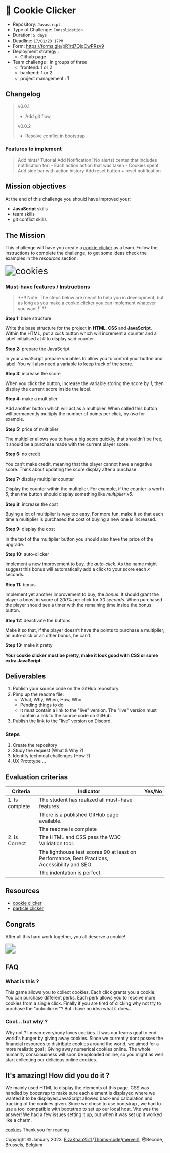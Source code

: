 # :cookie: Cookie Clicker

- Repository: `Javascript`
- Type of Challenge: `Consolidation`
- Duration: `5 days`
- Deadline: `17/01/23 17PM`
- Form: https://forms.gle/pR1rtj7QjqCwPRzv9
- Deployment strategy :
    - Github page
- Team challenge : In groups of three
    - frontend: 1 or 2
    - backend: 1 or 2
    - project management : 1

## Changelog
 > v0.0.1
> - Add git flow
> 
> v0.0.2
> - Resolve conflict in bootstrap

### Features to implement
 >  Add hints/ Tutorial
 >  Add Notification( No alerts) center that includes notification for:
	- Each action action that was taken 
	- Cookies spent
 >  Add side bar with action history
 >  Add reset button + reset notification

## Mission objectives

At the end of this challenge you should have improved your:

- **JavaScript** skills
- team skills
- git conflict skills

## The Mission

This challenge will have you create a [cookie clicker](https://en.wikipedia.org/wiki/Cookie_Clicker) as a team. Follow the instructions to complete the challenge, to get some ideas check the examples in the *resources* section.



<img src="https://media.giphy.com/media/1ngQorBCDcUFy/giphy.gif" alt="cookies" style="zoom: 200%;" />



### Must-have features / Instructions



> **!! Note: The steps below are meant to help you in development, but as long as you make a cookie clicker you can implement whatever you want !! **


**Step 1:** base structure

Write the base structure for the project in **HTML**, **CSS** and **JavaScript**. Within the HTML, put a *click* button which will increment a counter and a label initialised at *0* to display said counter.

**Step 2:** prepare the JavaScript

In your JavaScript prepare variables to allow you to control your button and label. You will also need a variable to keep track of the score.

**Step 3:** increase the score

When you click the button, increase the variable storing the score by *1*, then display the current score inside the label.

**Step 4:** make a multiplier

Add another button which will act as a multiplier. When called this button will permanently multiply the number of points per click, by *two* for example.

**Step 5:** price of multiplier

The multiplier allows you to have a big score quickly, that shouldn’t be free, it should be a purchase made with the current player score.

**Step 6:** no credit

You can’t make credit, meaning that the player cannot have a negative score. Think about updating the score display after a purchase.

**Step 7:** display multiplier counter

Display the counter within the multiplier. For example, if the counter is worth *5*, then the button should display something like *multiplier x5*.

**Step 8:** increase the cost

Buying a lot of multiplier is way too easy. For more fun, make it so that each time a multiplier is purchased the cost of buying a new one is increased.

**Step 9:** display the cost

In the text of the multiplier button you should also have the price of the upgrade.

**Step 10:** auto-clicker

Implement a new improvement to buy, the *auto-click*. As the name might suggest this bonus will automatically add a click to your score each *x* seconds.

**Step 11:** bonus

Implement yet another improvement to buy, the *bonus*. It should grant the player a boost in score of *200%* per click for *30 seconds*. When purchased the player should see a timer with the remaining time inside the bonus button.

**Step 12:** deactivate the buttons

Make it so that, if the player doesn’t have the points to purchase a multiplier, an auto-click or an other bonus, he can’t.

**Step 13:** make it pretty

**Your cookie clicker must be pretty, make it look good with CSS or some extra JavaScript.**

## Deliverables

1. Publish your source code on the GitHub repository.
2. Pimp up the readme file:
    - What, Why, When, How, Who.
    - Pending things to do
    - It must contain a link to the "live" version. The "live" version must contain a link to the source code on GitHub.
3. Publish the link to the "live" version on Discord.

### Steps

1. Create the repository
2. Study the request (What & Why ?)
3. Identify technical challenges (How ?)
4. UX Prototype ...

## Evaluation criterias

| Criteria       | Indicator                                                    | Yes/No |
| -------------- | ------------------------------------------------------------ | ------ |
| 1. Is complete | The student has realized all must-have features.             |        |
|                | There is a published GitHub page available.                  |        |
|                | The readme is complete                                       |        |
| 2. Is Correct  | The HTML and CSS pass the W3C Validation tool.               |        |
|                | The lighthouse test scores 90 at least on Performance, Best Practices, Accessibility and SEO. |        |
|                | The indentation is perfect                                   |        |

## Resources

- [cookie clicker](http://orteil.dashnet.org/cookieclicker/)
- [particle clicker](https://particle-clicker.web.cern.ch/particle-clicker/)

## Congrats

After all this hard work together, you all deserve a cookie!

<img src="https://media.giphy.com/media/w6MqZsuQurdYY/giphy.gif" style="zoom:200%;" />

## FAQ

###  What is this ?
This game allows you to collect cookies. Each click grants you a cookie. You can purchase different perks. Each perk allows you to receive more cookies from a single click. Finally if you are tired of clicking why not try to purchase the "autoclicker"? But i have no idea what it does...

### Cool... but why ?
Why not ? I mean everybody loves cookies. It was our teams goal to end world's hunger by giving away cookies. Since we currently dont posses the financial resources to distribute cookies around the world, we aimed for a more realistic goal : Giving away numerical cookies online.
The whole humanity consciousness will soon be uploaded online, so you might as well start collecting our delicious online cookies.

## It's amazing! How did you do it ?
We mainly used HTML to display the elements of this page. CSS was handled by bootstrap to make sure each element is displayed  where we wanted it to be displayed.JavaScript allowed back-end calculation and tracking of the cookies given. Since we chose to use bootstrap , we had to use a tool compatible with bootstrap to set up our local host. Vite was the answer! We had a few issues setting it up, but when it was set up it worked like a charm.



[cookies](/src/img/cookie2.png)
Thank you for reading

Copyright © January 2023, [FizaKhan2511](https://github.com/FizaKhan2511)/[Thoms-code](https://github.com/Thoms-code)/[merveil1](https://github.com/merveil1), @Becode, Brussels, Belgium